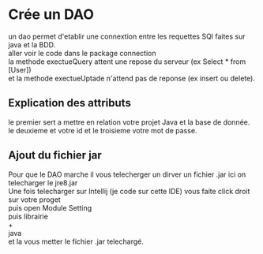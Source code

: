 # Crée un DAO
un dao permet d'etablir une connextion entre les requettes SQl faites sur java et la BDD.\
aller voir le code dans le package connection\
la methode exectueQuery attent une repose du serveur (ex Select * from [User])\
et la methode exectueUptade n'attend pas de reponse (ex insert ou delete).
## Explication des attributs
le premier sert a mettre en relation votre projet Java et la base de donnée.\
le deuxieme et votre id et le troisieme votre mot de passe.
## Ajout du fichier jar
Pour que le DAO marche il vous telecherger un dirver un fichier .jar ici on telecharger le jre8.jar\
Une fois telecharger sur Intellij (je code sur cette IDE) vous faite click droit sur votre proget\
puis open Module Setting \
puis librairie\
+\
java\
et la vous metter le fichier .jar telechargé.
